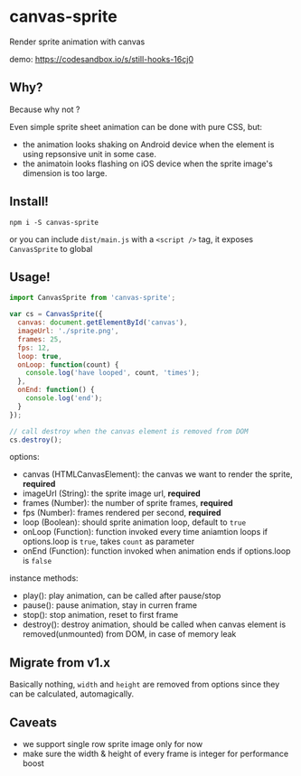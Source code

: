 # canvas-sprite

Render sprite animation with canvas

demo: https://codesandbox.io/s/still-hooks-16cj0

## Why?

Because why not ?

Even simple sprite sheet animation can be done with pure CSS, but:
- the animation looks shaking on Android device when the element is using repsonsive unit in some case.
- the animatoin looks flashing on iOS device when the sprite image's dimension is too large.

## Install!

```
npm i -S canvas-sprite
```

or you can include `dist/main.js` with a `<script />` tag, it exposes `CanvasSprite` to global

## Usage!

```js
import CanvasSprite from 'canvas-sprite';

var cs = CanvasSprite({
  canvas: document.getElementById('canvas'),
  imageUrl: './sprite.png',
  frames: 25,
  fps: 12,
  loop: true,
  onLoop: function(count) {
    console.log('have looped', count, 'times');
  },
  onEnd: function() {
    console.log('end');
  }
});

// call destroy when the canvas element is removed from DOM
cs.destroy();
```

options:

- canvas (HTMLCanvasElement): the canvas we want to render the sprite, **required**
- imageUrl (String): the sprite image url, **required**
- frames (Number): the number of sprite frames, **required**
- fps (Number): frames rendered per second, **required**
- loop (Boolean): should sprite animation loop, default to `true`
- onLoop (Function): function invoked every time aniamtion loops if options.loop is `true`, takes `count` as parameter
- onEnd (Function): function invoked when animation ends if options.loop is `false`

instance methods:

- play(): play animation, can be called after pause/stop
- pause(): pause animation, stay in curren frame
- stop(): stop animation, reset to first frame
- destroy(): destroy animation, should be called when canvas element is removed(unmounted) from DOM, in case of memory leak

## Migrate from v1.x

Basically nothing, `width` and `height` are removed from options since they can be calculated, automagically.

## Caveats

- we support single row sprite image only for now
- make sure the width & height of every frame is integer for performance boost